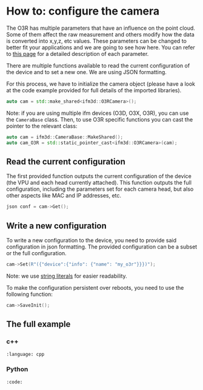 # How to: configure the camera

The O3R has multiple parameters that have an influence on the point cloud. Some of them affect the raw measurement and others modify how the data is converted into x,y,z, etc values. These parameters can be changed to better fit your applications and we are going to see how here. You can refer to [this page](INSERT-LINK) for a detailed description of each parameter.

There are multiple functions available to read the current configuration of the device and to set a new one. We are using JSON formatting.

For this process, we have to initialize the camera object (please have a look at the code example provided for full details of the imported libraries).

```cpp
auto cam = std::make_shared<ifm3d::O3RCamera>();
```

Note: if you are using multiple ifm devices (O3D, O3X, O3R), you can use the `CameraBase` class. Then, to use O3R specific functions you can cast the pointer to the relevant class:
```cpp
auto cam = ifm3d::CameraBase::MakeShared(); 
auto cam_O3R = std::static_pointer_cast<ifm3d::O3RCamera>(cam);
```

## Read the current configuration

The first provided function outputs the current configuration of the device (the VPU and each head currently attached). This function outputs the full configuration, including the parameters set for each camera head, but also other aspects like MAC and IP addresses, etc.
```cpp
json conf = cam->Get();
```

## Write a new configuration

To write a new configuration to the device, you need to provide said configuration in json formatting. The provided configuration can be a subset or the full configuration.
```cpp
cam->Set(R"({"device":{"info": {"name": "my_o3r"}}})");
```
Note: we use [string literals](https://en.cppreference.com/w/cpp/language/string_literal) for easier readability.

To make the configuration persistent over reboots, you need to use the following function:
```cpp
cam->SaveInit();
```

## The full example

### c++

```{literalinclude} configuration.cpp
:language: cpp
```

### Python

```{include} configuration.py
:code:
```